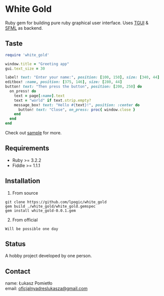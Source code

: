 White Gold 
===

Ruby gem for building pure ruby graphical user interface. Uses [TGUI](https://tgui.eu/) & [SFML](https://www.sfml-dev.org/) as backend.

Taste
---

```RUBY
require 'white_gold'

window.title = "Greeting app"
gui.text_size = 30

label! text: "Enter your name:", position: [100, 150], size: [340, 44]
editbox! :name, position: [375, 146], size: [280, 44]
button! text: "Then press the button", position: [200, 250] do
  on_press! do
    text = page[:name].text
    text = "world" if text.strip.empty?
    message_box! text: "Hello #{text}!", position: :center do
      button! text: "Close", on_press: proc{ window.close }
    end
  end
end
```

Check out [sample](https://github.com/lpogic/white_gold/tree/master/sample) for more.

Requirements
---
- Ruby >= 3.2.2
- Fiddle >= 1.1.1

Installation
---
1) From source
```
git clone https://github.com/lpogic/white_gold
gem build ./white_gold/white_gold.gemspec
gem install white_gold-0.0.1.gem
```
2) From official
```
Will be possible one day
```

Status
---
A hobby project developed by one person.

Contact
---
name: Łukasz Pomietło<br>
email: oficjalnyadreslukasza@gmail.com